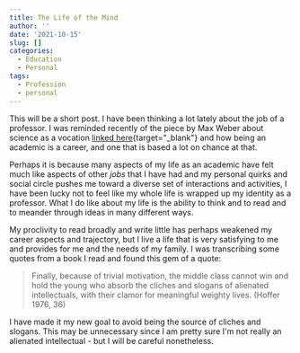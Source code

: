 ```yaml
---
title: The Life of the Mind
author: ''
date: '2021-10-15'
slug: []
categories:
  - Education
  - Personal
tags:
  - Profession
  - personal
---
```


This will be a short post. I have been thinking a lot lately about the job of a professor. I was reminded recently of the piece by Max Weber about science as a vocation [linked here](https://hscif.org/wp-content/uploads/2018/04/Max-Weber-Science-as-a-Vocation.pdf){target="_blank"} and how being an academic is a career, and one that is based a lot on chance at that.

Perhaps it is because many aspects of my life as an academic have felt much like aspects of other *jobs* that I have had and my personal quirks and social circle pushes me toward a diverse set of interactions and activities, I have been lucky not to feel like my whole life is wrapped up my identity as a professor. What I do like about my life is the ability to think and to read and to meander through ideas in many different ways.

My proclivity to read broadly and write little has perhaps weakened my career aspects and trajectory, but I live a life that is very satisfying to me and provides for me and the  needs of my family. I was transcribing some quotes from a book I read and found this gem of a quote:

> Finally, because of trivial motivation, the middle class cannot win and hold the young who absorb the cliches and slogans of alienated intellectuals, with their clamor for meaningful weighty lives.
 (Hoffer 1976, 36)

I have made it my new goal to avoid being the source of cliches and slogans. This may be unnecessary since I am pretty sure I'm not really an alienated intellectual - but I will be careful nonetheless.
